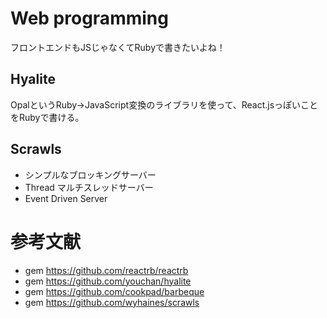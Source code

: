 
Web programming
=====

フロントエンドもJSじゃなくてRubyで書きたいよね！



Hyalite
-----

OpalというRuby->JavaScript変換のライブラリを使って、React.jsっぽいことをRubyで書ける。


Scrawls
-----

- シンプルなブロッキングサーバー
- Thread マルチスレッドサーバー
- Event Driven Server


参考文献
=====

- gem https://github.com/reactrb/reactrb
- gem https://github.com/youchan/hyalite
- gem https://github.com/cookpad/barbeque
- gem https://github.com/wyhaines/scrawls
